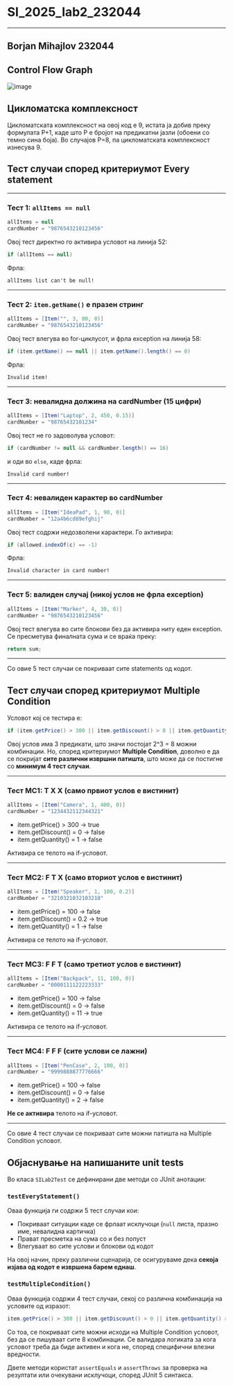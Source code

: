 # SI_2025_lab2_232044
---
Borjan Mihajlov 232044
---
## Control Flow Graph
![image](https://github.com/user-attachments/assets/6ce537ec-8713-4b26-a510-f33fac217c01)


## Цикломатска комплексност
Цикломатската комплексност на овој код е 9, истата ја добив преку формулата P+1, каде што P е бројот на предикатни јазли (обоени со темно сина боја). Во случајoв P=8, па цикломатската комплексност изнесува 9.

## Тест случаи според критериумот Every statement
---

### Тест 1: `allItems == null`

```java
allItems = null  
cardNumber = "9876543210123456"
```

Овој тест директно го активира условот на линија 52:

```java
if (allItems == null)
```

Фрла:

```
allItems list can't be null!
```
---

### Тест 2: `item.getName()` е празен стринг

```java
allItems = [Item("", 3, 80, 0)]  
cardNumber = "9876543210123456"
```

Овој тест влегува во for-циклусот, и фрла exception на линија 58:

```java
if (item.getName() == null || item.getName().length() == 0)
```

Фрла:

```
Invalid item!
```
---

### Тест 3: невалидна должина на cardNumber (15 цифри)

```java
allItems = [Item("Laptop", 2, 450, 0.15)]  
cardNumber = "98765432101234"
```

Овој тест не го задоволува условот:

```java
if (cardNumber != null && cardNumber.length() == 16)
```

и оди во `else`, каде фрла:

```
Invalid card number!
```
---

### Тест 4: невалиден карактер во cardNumber

```java
allItems = [Item("IdeaPad", 1, 90, 0)]  
cardNumber = "12a4b6cd89efghij"
```

Овој тест содржи недозволени карактери. Го активира:

```java
if (allowed.indexOf(c) == -1)
```

Фрла:

```
Invalid character in card number!
```
---

### Тест 5: валиден случај (никој услов не фрла exception)

```java
allItems = [Item("Marker", 4, 30, 0)]  
cardNumber = "9876543210123456"
```

Овој тест влегува во сите блокови без да активира ниту еден exception. Се пресметува финалната сума и се враќа преку:

```java
return sum;
```
---

Со овие 5 тест случаи се покриваат сите statements од кодот.


## Тест случаи според критериумот Multiple Condition

Условот кој се тестира е:

```java
if (item.getPrice() > 300 || item.getDiscount() > 0 || item.getQuantity() > 10)
```

Овој услов има 3 предикати, што значи постојат 2^3 = 8 можни комбинации. Но, според критериумот **Multiple Condition**, доволно е да се покријат **сите различни извршни патишта**, што може да се постигне со **минимум 4 тест случаи**.

---

### Тест MC1: T X X (само првиот услов е вистинит)

```java
allItems = [Item("Camera", 1, 400, 0)]  
cardNumber = "1234432112344321"
```

* item.getPrice() > 300 → true
* item.getDiscount() = 0 → false
* item.getQuantity() = 1 → false

Активира се телото на if-условот.

---

### Тест MC2: F T X (само вториот услов е вистинит)

```java
allItems = [Item("Speaker", 1, 100, 0.2)]  
cardNumber = "3210321032103210"
```

* item.getPrice() = 100 → false
* item.getDiscount() = 0.2 → true
* item.getQuantity() = 1 → false

Активира се телото на if-условот.

---

### Тест MC3: F F T (само третиот услов е вистинит)

```java
allItems = [Item("Backpack", 11, 100, 0)]  
cardNumber = "0000111122223333"
```

* item.getPrice() = 100 → false
* item.getDiscount() = 0 → false
* item.getQuantity() = 11 → true

Активира се телото на if-условот.

---

### Тест MC4: F F F (сите услови се лажни)

```java
allItems = [Item("PenCase", 2, 100, 0)]  
cardNumber = "9999888877776666"
```

* item.getPrice() = 100 → false
* item.getDiscount() = 0 → false
* item.getQuantity() = 2 → false

**Не се активира** телото на if-условот.

---

Со овие 4 тест случаи се покриваат сите можни патишта на Multiple Condition условот.


## Објаснување на напишаните unit tests

Во класа `SILab2Test` се дефинирани две методи со JUnit анотации:

### `testEveryStatement()`

Оваа функција ги содржи 5 тест случаи кои:

* Покриваат ситуации каде се фрлаат исклучоци (`null` листа, празно име, невалидна картичка)
* Прават пресметка на сума со и без попуст
* Влегуваат во сите услови и блокови од кодот

На овој начин, преку различни сценарија, се осигуруваме дека **секоја изјава од кодот е извршена барем еднаш**.

### `testMultipleCondition()`

Оваа функција содржи 4 тест случаи, секој со различна комбинација на условите од изразот:

```java
item.getPrice() > 300 || item.getDiscount() > 0 || item.getQuantity() > 10
```

Со тоа, се покриваат сите можни исходи на Multiple Condition условот, без да се пишуваат сите 8 комбинации. Се валидара логиката за кога условот треба да биде активен и кога не, според специфични влезни вредности.

Двете методи користат `assertEquals` и `assertThrows` за проверка на резултати или очекувани исклучоци, според JUnit 5 синтакса.

